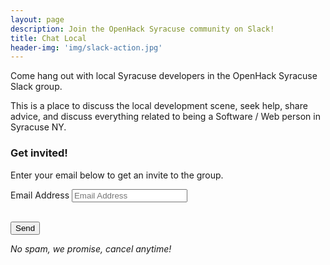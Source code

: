```yaml
---
layout: page
description: Join the OpenHack Syracuse community on Slack!
title: Chat Local
header-img: 'img/slack-action.jpg'
---
```


Come hang out with local Syracuse developers in the OpenHack Syracuse Slack
group.

This is a place to discuss the local development scene, seek help, share advice,
and discuss everything related to being a Software / Web person in Syracuse NY.

### Get invited!

Enter your email below to get an invite to the group.  

<form method="POST" action="http://slack.openhacksyr.com/invite" id="join-form">
  <div class="row control-group">
    <div class="form-group col-xs-12 floating-label-form-group controls">
      <label>Email Address</label>
      <input name="email" type="email" class="form-control" placeholder="Email Address" id="email" required data-validation-required-message="Please enter your email address.">
      <p class="help-block text-danger"></p>
    </div>
  </div>
  <br>
  <div id="success"></div>
  <div class="row">
    <div class="form-group col-xs-12">
      <button type="submit" class="btn btn-default">Send</button>
    </div>
  </div>
</form>

*No spam, we promise, cancel anytime!*
